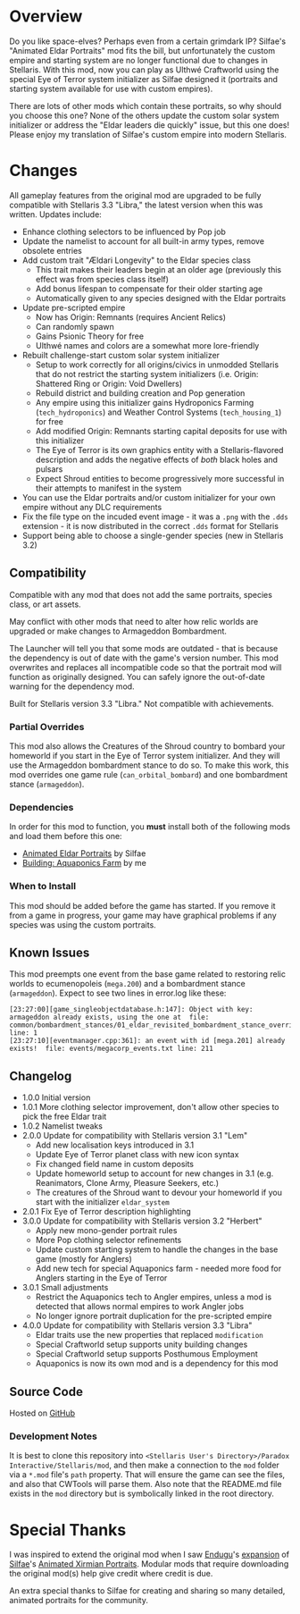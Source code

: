 # Overview

Do you like space-elves? Perhaps even from a certain grimdark IP? Silfae's "Animated Eldar Portraits" mod fits the bill, but unfortunately the custom empire and starting system are no longer functional due to changes in Stellaris.  With this mod, now you can play as Ulthwé Craftworld using the special Eye of Terror system initializer as Silfae designed it (portraits and starting system available for use with custom empires).

There are lots of other mods which contain these portraits, so why should you choose this one?  None of the others update the custom solar system initializer or address the "Eldar leaders die quickly" issue, but this one does!  Please enjoy my translation of Silfae's custom empire into modern Stellaris.

# Changes

All gameplay features from the original mod are upgraded to be fully compatible with Stellaris 3.3 "Libra," the latest version when this was written.  Updates include:

* Enhance clothing selectors to be influenced by Pop job
* Update the namelist to account for all built-in army types, remove obsolete entries
* Add custom trait "Ældari Longevity" to the Eldar species class
    * This trait makes their leaders begin at an older age (previously this effect was from species class itself)
    * Add bonus lifespan to compensate for their older starting age
    * Automatically given to any species designed with the Eldar portraits
* Update pre-scripted empire
    * Now has Origin: Remnants (requires Ancient Relics)
    * Can randomly spawn
    * Gains Psionic Theory for free
    * Ulthwé names and colors are a somewhat more lore-friendly
* Rebuilt challenge-start custom solar system initializer
    * Setup to work correctly for all origins/civics in unmodded Stellaris that do not restrict the starting system initializers (i.e. Origin: Shattered Ring or Origin: Void Dwellers)
    * Rebuild district and building creation and Pop generation
    * Any empire using this initializer gains Hydroponics Farming (`tech_hydroponics`) and Weather Control Systems (`tech_housing_1`) for free
    * Add modified Origin: Remnants starting capital deposits for use with this initializer
    * The Eye of Terror is its own graphics entity with a Stellaris-flavored description and adds the negative effects of _both_ black holes and pulsars
    * Expect Shroud entities to become progressively more successful in their attempts to manifest in the system
* You can use the Eldar portraits and/or custom initializer for your own empire without any DLC requirements
* Fix the file type on the incuded event image - it was a `.png` with the `.dds` extension - it is now distributed in the correct `.dds` format for Stellaris
* Support being able to choose a single-gender species (new in Stellaris 3.2)

## Compatibility

Compatible with any mod that does not add the same portraits, species class, or art assets.

May conflict with other mods that need to alter how relic worlds are upgraded or make changes to Armageddon Bombardment.

The Launcher will tell you that some mods are outdated - that is because the dependency is out of date with the game's version number.  This mod overwrites and replaces all incompatible code so that the portrait mod will function as originally designed.  You can safely ignore the out-of-date warning for the dependency mod.

Built for Stellaris version 3.3 "Libra."  Not compatible with achievements.

### Partial Overrides

This mod also allows the Creatures of the Shroud country to bombard your homeworld if you start in the Eye of Terror system initializer.  And they will use the Armageddon bombardment stance to do so.  To make this work, this mod overrides one game rule (`can_orbital_bombard`) and one bombardment stance (`armageddon`).

### Dependencies

In order for this mod to function, you **must** install both of the following mods and load them before this one:

* [Animated Eldar Portraits](https://steamcommunity.com/sharedfiles/filedetails/?id=707415339) by Silfae
* [Building: Aquaponics Farm](https://steamcommunity.com/sharedfiles/filedetails/?id=) by me

### When to Install

This mod should be added before the game has started.  If you remove it from a game in progress, your game may have graphical problems if any species was using the custom portraits.

## Known Issues

This mod preempts one event from the base game related to restoring relic worlds to ecumenopoleis (`mega.200`) and a bombardment stance (`armageddon`).  Expect to see two lines in error.log like these:

```
[23:27:00][game_singleobjectdatabase.h:147]: Object with key: armageddon already exists, using the one at  file: common/bombardment_stances/01_eldar_revisited_bombardment_stance_overrides.txt line: 1
[23:27:10][eventmanager.cpp:361]: an event with id [mega.201] already exists!  file: events/megacorp_events.txt line: 211
```

## Changelog

* 1.0.0 Initial version
* 1.0.1 More clothing selector improvement, don't allow other species to pick the free Eldar trait
* 1.0.2 Namelist tweaks
* 2.0.0 Update for compatibility with Stellaris version 3.1 "Lem"
    * Add new localisation keys introduced in 3.1
    * Update Eye of Terror planet class with new icon syntax
    * Fix changed field name in custom deposits
    * Update homeworld setup to account for new changes in 3.1 (e.g. Reanimators, Clone Army, Pleasure Seekers, etc.)
    * The creatures of the Shroud want to devour your homeworld if you start with the initializer `eldar_system`
* 2.0.1 Fix Eye of Terror description highlighting
* 3.0.0 Update for compatibility with Stellaris version 3.2 "Herbert"
    * Apply new mono-gender portrait rules
    * More Pop clothing selector refinements
    * Update custom starting system to handle the changes in the base game (mostly for Anglers)
    * Add new tech for special Aquaponics farm - needed more food for Anglers starting in the Eye of Terror
* 3.0.1 Small adjustments
    * Restrict the Aquaponics tech to Angler empires, unless a mod is detected that allows normal empires to work Angler jobs
    * No longer ignore portrait duplication for the pre-scripted empire
* 4.0.0 Update for compatibility with Stellaris version 3.3 "Libra"
    * Eldar traits use the new properties that replaced `modification`
    * Special Craftworld setup supports unity building changes
    * Special Craftworld setup supports Posthumous Employment
    * Aquaponics is now its own mod and is a dependency for this mod

## Source Code

Hosted on [GitHub](https://github.com/corsairmarks/eldar_portraits_revisited)

### Development Notes

It is best to clone this repository into `<Stellaris User's Directory>/Paradox Interactive/Stellaris/mod`, and then make a connection to the `mod` folder via a `*.mod` file's `path` property.  That will ensure the game can see the files, and also that CWTools will parse them.  Also note that the README.md file exists in the `mod` directory but is symbolically linked in the root directory.

# Special Thanks

I was inspired to extend the original mod when I saw [Endugu](https://steamcommunity.com/profiles/76561198037630876/myworkshopfiles/)'s [expansion](https://steamcommunity.com/sharedfiles/filedetails/?id=1584824947) of [Silfae](https://steamcommunity.com/profiles/76561198021525667/myworkshopfiles/)'s [Animated Xirmian Portraits](https://steamcommunity.com/workshop/filedetails/?id=881118424).  Modular mods that require downloading the original mod(s) help give credit where credit is due.

An extra special thanks to Silfae for creating and sharing so many detailed, animated portraits for the community.